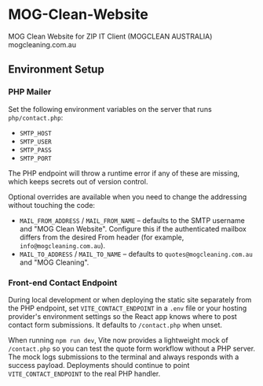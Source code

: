 # MOG-Clean-Website
MOG Clean Website for ZIP IT Client (MOGCLEAN AUSTRALIA) mogcleaning.com.au

## Environment Setup

### PHP Mailer
Set the following environment variables on the server that runs `php/contact.php`:

- `SMTP_HOST`
- `SMTP_USER`
- `SMTP_PASS`
- `SMTP_PORT`

The PHP endpoint will throw a runtime error if any of these are missing, which keeps secrets out of version control.

Optional overrides are available when you need to change the addressing without touching the code:

- `MAIL_FROM_ADDRESS` / `MAIL_FROM_NAME` – defaults to the SMTP username and "MOG Clean Website". Configure this if the
  authenticated mailbox differs from the desired From header (for example, `info@mogcleaning.com.au`).
- `MAIL_TO_ADDRESS` / `MAIL_TO_NAME` – defaults to `quotes@mogcleaning.com.au` and "MOG Cleaning".

### Front-end Contact Endpoint
During local development or when deploying the static site separately from the PHP endpoint, set `VITE_CONTACT_ENDPOINT` in a `.env` file or your hosting provider's environment settings so the React app knows where to post contact form submissions. It defaults to `/contact.php` when unset.

When running `npm run dev`, Vite now provides a lightweight mock of `/contact.php` so you can test the quote form workflow without a PHP server. The mock logs submissions to the terminal and always responds with a success payload. Deployments should continue to point `VITE_CONTACT_ENDPOINT` to the real PHP handler.
